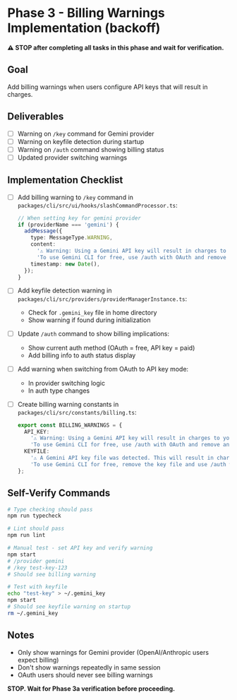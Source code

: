 # Phase 3 - Billing Warnings Implementation (backoff)

**⚠️ STOP after completing all tasks in this phase and wait for verification.**

## Goal

Add billing warnings when users configure API keys that will result in charges.

## Deliverables

- [ ] Warning on `/key` command for Gemini provider
- [ ] Warning on keyfile detection during startup
- [ ] Warning on `/auth` command showing billing status
- [ ] Updated provider switching warnings

## Implementation Checklist

- [ ] Add billing warning to `/key` command in `packages/cli/src/ui/hooks/slashCommandProcessor.ts`:

  ```typescript
  // When setting key for gemini provider
  if (providerName === 'gemini') {
    addMessage({
      type: MessageType.WARNING,
      content:
        '⚠️ Warning: Using a Gemini API key will result in charges to your Google Cloud account.\n' +
        'To use Gemini CLI for free, use /auth with OAuth and remove any API keys.',
      timestamp: new Date(),
    });
  }
  ```

- [ ] Add keyfile detection warning in `packages/cli/src/providers/providerManagerInstance.ts`:
  - Check for `.gemini_key` file in home directory
  - Show warning if found during initialization

- [ ] Update `/auth` command to show billing implications:
  - Show current auth method (OAuth = free, API key = paid)
  - Add billing info to auth status display

- [ ] Add warning when switching from OAuth to API key mode:
  - In provider switching logic
  - In auth type changes

- [ ] Create billing warning constants in `packages/cli/src/constants/billing.ts`:
  ```typescript
  export const BILLING_WARNINGS = {
    API_KEY:
      '⚠️ Warning: Using a Gemini API key will result in charges to your Google Cloud account.\n' +
      'To use Gemini CLI for free, use /auth with OAuth and remove any API keys.',
    KEYFILE:
      '⚠️ A Gemini API key file was detected. This will result in charges to your Google Cloud account.\n' +
      'To use Gemini CLI for free, remove the key file and use /auth with OAuth.',
  };
  ```

## Self-Verify Commands

```bash
# Type checking should pass
npm run typecheck

# Lint should pass
npm run lint

# Manual test - set API key and verify warning
npm start
# /provider gemini
# /key test-key-123
# Should see billing warning

# Test with keyfile
echo "test-key" > ~/.gemini_key
npm start
# Should see keyfile warning on startup
rm ~/.gemini_key
```

## Notes

- Only show warnings for Gemini provider (OpenAI/Anthropic users expect billing)
- Don't show warnings repeatedly in same session
- OAuth users should never see billing warnings

**STOP. Wait for Phase 3a verification before proceeding.**
